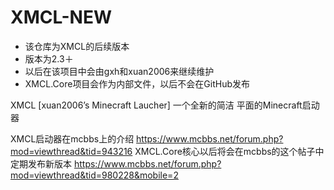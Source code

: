 # XMCL-NEW
- 该仓库为XMCL的后续版本
- 版本为2.3＋
- 以后在该项目中会由gxh和xuan2006来继续维护
- XMCL.Core项目会作为内部文件，以后不会在GitHub发布

XMCL [xuan2006’s Minecraft Laucher]
一个全新的简洁 平面的Minecraft启动器

XMCL启动器在mcbbs上的介绍
https://www.mcbbs.net/forum.php?mod=viewthread&tid=943216
XMCL.Core核心以后将会在mcbbs的这个帖子中定期发布新版本
https://www.mcbbs.net/forum.php?mod=viewthread&tid=980228&mobile=2


